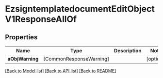 # EzsigntemplatedocumentEditObjectV1ResponseAllOf

## Properties
Name | Type | Description | Notes
------------ | ------------- | ------------- | -------------
**aObjWarning** | [CommonResponseWarning] |  | [optional] 

[[Back to Model list]](../README.md#documentation-for-models) [[Back to API list]](../README.md#documentation-for-api-endpoints) [[Back to README]](../README.md)


